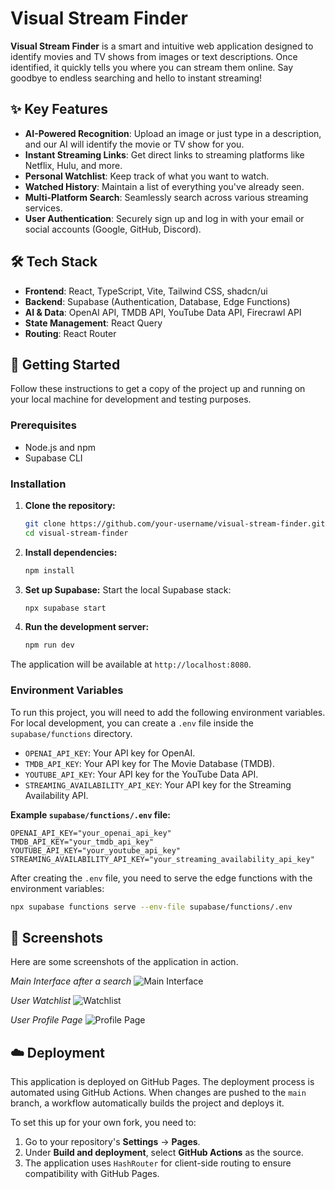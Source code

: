 # Visual Stream Finder

**Visual Stream Finder** is a smart and intuitive web application designed to identify movies and TV shows from images or text descriptions. Once identified, it quickly tells you where you can stream them online. Say goodbye to endless searching and hello to instant streaming!

## ✨ Key Features

-   **AI-Powered Recognition**: Upload an image or just type in a description, and our AI will identify the movie or TV show for you.
-   **Instant Streaming Links**: Get direct links to streaming platforms like Netflix, Hulu, and more.
-   **Personal Watchlist**: Keep track of what you want to watch.
-   **Watched History**: Maintain a list of everything you've already seen.
-   **Multi-Platform Search**: Seamlessly search across various streaming services.
-   **User Authentication**: Securely sign up and log in with your email or social accounts (Google, GitHub, Discord).

## 🛠️ Tech Stack

-   **Frontend**: React, TypeScript, Vite, Tailwind CSS, shadcn/ui
-   **Backend**: Supabase (Authentication, Database, Edge Functions)
-   **AI & Data**: OpenAI API, TMDB API, YouTube Data API, Firecrawl API
-   **State Management**: React Query
-   **Routing**: React Router

## 🚀 Getting Started

Follow these instructions to get a copy of the project up and running on your local machine for development and testing purposes.

### Prerequisites

-   Node.js and npm
-   Supabase CLI

### Installation

1.  **Clone the repository:**
    ```bash
    git clone https://github.com/your-username/visual-stream-finder.git
    cd visual-stream-finder
    ```

2.  **Install dependencies:**
    ```bash
    npm install
    ```

3.  **Set up Supabase:**
    Start the local Supabase stack:
    ```bash
    npx supabase start
    ```

4.  **Run the development server:**
    ```bash
    npm run dev
    ```

The application will be available at `http://localhost:8080`.

### Environment Variables

To run this project, you will need to add the following environment variables. For local development, you can create a `.env` file inside the `supabase/functions` directory.

-   `OPENAI_API_KEY`: Your API key for OpenAI.
-   `TMDB_API_KEY`: Your API key for The Movie Database (TMDB).
-   `YOUTUBE_API_KEY`: Your API key for the YouTube Data API.
-   `STREAMING_AVAILABILITY_API_KEY`: Your API key for the Streaming Availability API.

**Example `supabase/functions/.env` file:**

```
OPENAI_API_KEY="your_openai_api_key"
TMDB_API_KEY="your_tmdb_api_key"
YOUTUBE_API_KEY="your_youtube_api_key"
STREAMING_AVAILABILITY_API_KEY="your_streaming_availability_api_key"
```

After creating the `.env` file, you need to serve the edge functions with the environment variables:

```bash
npx supabase functions serve --env-file supabase/functions/.env
```

## 📸 Screenshots

Here are some screenshots of the application in action.

*Main Interface after a search*
![Main Interface](https://via.placeholder.com/800x450.png?text=Main+Interface)

*User Watchlist*
![Watchlist](https://via.placeholder.com/800x450.png?text=User+Watchlist)

*User Profile Page*
![Profile Page](https://via.placeholder.com/800x450.png?text=Profile+Page)

## ☁️ Deployment

This application is deployed on GitHub Pages. The deployment process is automated using GitHub Actions. When changes are pushed to the `main` branch, a workflow automatically builds the project and deploys it.

To set this up for your own fork, you need to:
1.  Go to your repository's **Settings** -> **Pages**.
2.  Under **Build and deployment**, select **GitHub Actions** as the source.
3.  The application uses `HashRouter` for client-side routing to ensure compatibility with GitHub Pages.